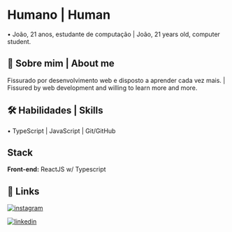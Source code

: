 
# Humano | Human

• João, 21 anos, estudante de computação | João, 21 years old, computer student.
 
## 🚀 Sobre mim | About me
Fissurado por desenvolvimento web e disposto a aprender cada vez mais. | Fissured by web development and willing to learn more and more.

## 🛠 Habilidades | Skills
• TypeScript | JavaScript | Git/GitHub


## Stack

**Front-end:** ReactJS w/ Typescript


## 🔗 Links
[![instagram](https://img.shields.io/badge/Instagram-E4405F?style=for-the-badge&logo=instagram&logoColor=white)](https://instagram.com/eusoujoaovitor)

[![linkedin](https://img.shields.io/badge/linkedin-0A66C2?style=for-the-badge&logo=linkedin&logoColor=white)](https://www.linkedin.com/in/joão-dev)
